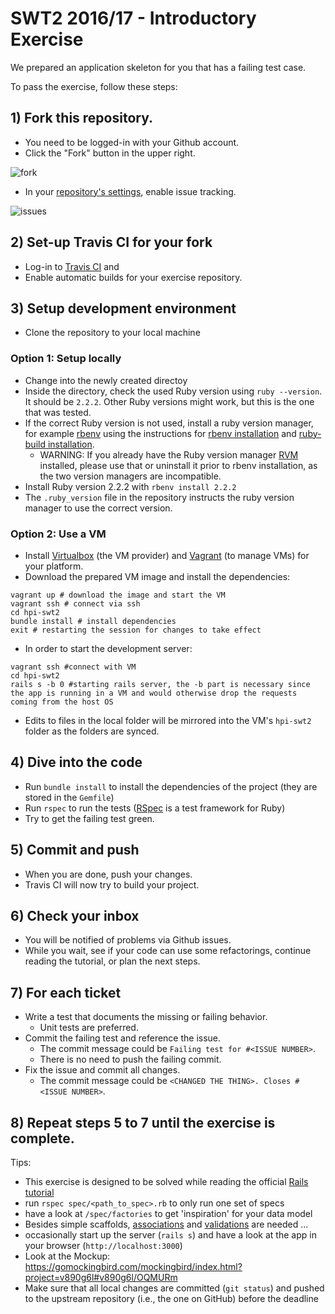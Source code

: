 # SWT2 2016/17 - Introductory Exercise

We prepared an application skeleton for you that has a failing test case.

To pass the exercise, follow these steps:

## 1) Fork this repository.

* You need to be logged-in with your Github account.
* Click the "Fork" button in the upper right. 

![fork](https://cloud.githubusercontent.com/assets/1652117/19190800/ce8e6a42-8c9f-11e6-8047-60a238fcd200.png)
* In your [repository's settings](/../../settings), enable issue tracking.

![issues](https://cloud.githubusercontent.com/assets/1652117/19190926/65ee376e-8ca0-11e6-8755-5e67eaf37cab.png)

## 2) Set-up Travis CI for your fork

* Log-in to [Travis CI](http://travis-ci.org) and
* Enable automatic builds for your exercise repository.

## 3) Setup development environment

* Clone the repository to your local machine

### Option 1: Setup locally
* Change into the newly created directoy
* Inside the directory, check the used Ruby version using `ruby --version`. It should be `2.2.2`. Other Ruby versions might work, but this is the one that was tested.
* If the correct Ruby version is not used, install a ruby version manager, for example [rbenv](https://github.com/rbenv/rbenv) using the instructions for [rbenv installation](https://github.com/rbenv/rbenv#basic-github-checkout) and [ruby-build installation](https://github.com/rbenv/ruby-build#installing-as-an-rbenv-plugin-recommended).
  * WARNING: If you already have the Ruby version manager [RVM](https://rvm.io/) installed, please use that or uninstall it prior to rbenv installation, as the two version managers are incompatible.
* Install Ruby version 2.2.2 with `rbenv install 2.2.2`
* The `.ruby_version` file in the repository instructs the ruby version manager to use the correct version.

### Option 2: Use a VM
* Install [Virtualbox](https://www.virtualbox.org/manual/ch02.html) (the VM provider) and [Vagrant](https://www.vagrantup.com/docs/installation/) (to manage VMs) for your platform.
* Download the prepared VM image and install the dependencies:

```
vagrant up # download the image and start the VM
vagrant ssh # connect via ssh
cd hpi-swt2
bundle install # install dependencies
exit # restarting the session for changes to take effect
```
* In order to start the development server:

```
vagrant ssh #connect with VM
cd hpi-swt2
rails s -b 0 #starting rails server, the -b part is necessary since the app is running in a VM and would otherwise drop the requests coming from the host OS
```

* Edits to files in the local folder will be mirrored into the VM's `hpi-swt2` folder as the folders are synced.

## 4) Dive into the code

* Run `bundle install` to install the dependencies of the project (they are stored in the `Gemfile`)
* Run `rspec` to run the tests ([RSpec](http://rspec.info/) is a test framework for Ruby)
* Try to get the failing test green.

## 5) Commit and push

* When you are done, push your changes.
* Travis CI will now try to build your project.

## 6) Check your inbox

* You will be notified of problems via Github issues.
* While you wait, see if your code can use some refactorings, continue reading the tutorial, or plan the next steps.

## 7) For each ticket

* Write a test that documents the missing or failing behavior.
  * Unit tests are preferred.
* Commit the failing test and reference the issue.
  * The commit message could be `Failing test for #<ISSUE NUMBER>`.
  * There is no need to push the failing commit.
* Fix the issue and commit all changes.
  * The commit message could be `<CHANGED THE THING>. Closes #<ISSUE NUMBER>`.

## 8) Repeat steps 5 to 7 until the exercise is complete.

Tips:

* This exercise is designed to be solved while reading the official [Rails tutorial](http://guides.rubyonrails.org/getting_started.html)
* run `rspec spec/<path_to_spec>.rb` to only run one set of specs
* have a look at `/spec/factories` to get 'inspiration' for your data model
* Besides simple scaffolds, [associations](http://guides.rubyonrails.org/association_basics.html) and [validations](http://guides.rubyonrails.org/active_record_validations.html) are needed ...
* occasionally start up the server (`rails s`) and have a look at the app in your browser (`http://localhost:3000`)
* Look at the Mockup: https://gomockingbird.com/mockingbird/index.html?project=v890g6l#v890g6l/OQMURm
* Make sure that all local changes are committed (`git status`) and pushed to the upstream repository (i.e., the one on GitHub) before the deadline

